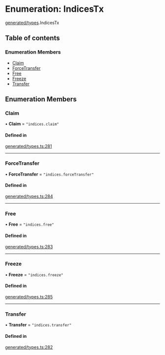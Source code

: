 # Enumeration: IndicesTx

[generated/types](../wiki/generated.types).IndicesTx

## Table of contents

### Enumeration Members

- [Claim](../wiki/generated.types.IndicesTx#claim)
- [ForceTransfer](../wiki/generated.types.IndicesTx#forcetransfer)
- [Free](../wiki/generated.types.IndicesTx#free)
- [Freeze](../wiki/generated.types.IndicesTx#freeze)
- [Transfer](../wiki/generated.types.IndicesTx#transfer)

## Enumeration Members

### Claim

• **Claim** = ``"indices.claim"``

#### Defined in

[generated/types.ts:281](https://github.com/PolymeshAssociation/polymesh-sdk/blob/88db4a91/src/generated/types.ts#L281)

___

### ForceTransfer

• **ForceTransfer** = ``"indices.forceTransfer"``

#### Defined in

[generated/types.ts:284](https://github.com/PolymeshAssociation/polymesh-sdk/blob/88db4a91/src/generated/types.ts#L284)

___

### Free

• **Free** = ``"indices.free"``

#### Defined in

[generated/types.ts:283](https://github.com/PolymeshAssociation/polymesh-sdk/blob/88db4a91/src/generated/types.ts#L283)

___

### Freeze

• **Freeze** = ``"indices.freeze"``

#### Defined in

[generated/types.ts:285](https://github.com/PolymeshAssociation/polymesh-sdk/blob/88db4a91/src/generated/types.ts#L285)

___

### Transfer

• **Transfer** = ``"indices.transfer"``

#### Defined in

[generated/types.ts:282](https://github.com/PolymeshAssociation/polymesh-sdk/blob/88db4a91/src/generated/types.ts#L282)
